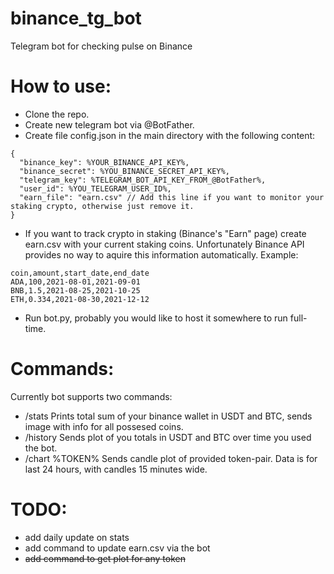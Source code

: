 # binance_tg_bot
Telegram bot for checking pulse on Binance

# How to use:
- Clone the repo.
- Create new telegram bot via @BotFather.
- Create file config.json in the main directory with the following content:
```
{
  "binance_key": %YOUR_BINANCE_API_KEY%,
  "binance_secret": %YOU_BINANCE_SECRET_API_KEY%,
  "telegram_key": %TELEGRAM_BOT_API_KEY_FROM_@BotFather%,
  "user_id": %YOU_TELEGRAM_USER_ID%,
  "earn_file": "earn.csv" // Add this line if you want to monitor your staking crypto, otherwise just remove it.
}
```
- If you want to track crypto in staking (Binance's "Earn" page) create earn.csv with your current staking coins. Unfortunately Binance API provides no way to aquire this information automatically. Example:
```
coin,amount,start_date,end_date
ADA,100,2021-08-01,2021-09-01
BNB,1.5,2021-08-25,2021-10-25
ETH,0.334,2021-08-30,2021-12-12
```
- Run bot.py, probably you would like to host it somewhere to run full-time.

# Commands:
Currently bot supports two commands:
- /stats
Prints total sum of your binance wallet in USDT and BTC, sends image with info for all possesed coins.
- /history
Sends plot of you totals in USDT and BTC over time you used the bot.
- /chart %TOKEN%
Sends candle plot of provided token-pair. Data is for last 24 hours, with candles 15 minutes wide.

# TODO:
- add daily update on stats
- add command to update earn.csv via the bot
- ~~add command to get plot for any token~~

